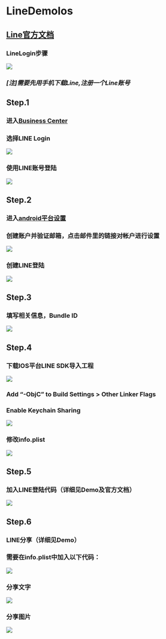 # LineDemoIos
## [Line官方文档](https://developers.line.me/line-login/overview)
### LineLogin步骤
![](pictures/step.png)

### *[注]需要先用手机下载Line,注册一个Line账号*

## Step.1
### 进入[Business Center](https://business.line.me/zh-hans/)
### 选择LINE Login
![](pictures/step1.1.png)
### 使用LINE账号登陆
![](pictures/step1.2.png)

## Step.2
### 进入[android平台设置](https://developers.line.me/android/channel-registration)
### 创建账户并验证邮箱，点击邮件里的链接对帐户进行设置
![](pictures/step2.1.png)
### 创建LINE登陆
![](pictures/step2.2.png)

## Step.3
### 填写相关信息，Bundle ID
![](pictures/step3.1.png)

## Step.4
### 下载IOS平台LINE SDK导入工程
![](pictures/step4.1.png)
### Add “-ObjC” to Build Settings > Other Linker Flags
### Enable Keychain Sharing
![](pictures/step4.2.png)
### 修改info.plist
![](pictures/step4.3.png)

## Step.5
### 加入LINE登陆代码（详细见Demo及官方文档）
![](pictures/step5.1.png)

## Step.6
### LINE分享（详细见Demo）
### 需要在info.plist中加入以下代码：
![](pictures/step6.0.png)
### 分享文字
![](pictures/step6.1.png)
### 分享图片
![](pictures/step6.2.png)
